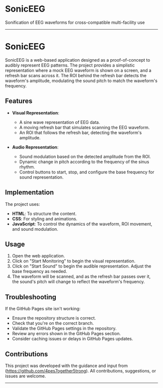 # SonicEEG
Sonification of EEG waveforms for cross-compatible multi-facility use

---

# SonicEEG

SonicEEG is a web-based application designed as a proof-of-concept to audibly represent EEG patterns. The project provides a simplistic representation where a mock EEG waveform is shown on a screen, and a refresh bar scans across it. The ROI behind the refresh bar detects the waveform's amplitude, modulating the sound pitch to match the waveform's frequency.

## Features

- **Visual Representation**:
  - A sine wave representation of EEG data.
  - A moving refresh bar that simulates scanning the EEG waveform.
  - An ROI that follows the refresh bar, detecting the waveform's amplitude.
  
- **Audio Representation**:
  - Sound modulation based on the detected amplitude from the ROI.
  - Dynamic change in pitch according to the frequency of the sinus rhythm.
  - Control buttons to start, stop, and configure the base frequency for sound representation.

## Implementation

The project uses:
- **HTML**: To structure the content.
- **CSS**: For styling and animations.
- **JavaScript**: To control the dynamics of the waveform, ROI movement, and sound modulation.

## Usage

1. Open the web application.
2. Click on "Start Monitoring" to begin the visual representation.
3. Click on "Start Sound" to begin the audible representation. Adjust the base frequency as needed.
4. The waveform will be scanned, and as the refresh bar passes over it, the sound's pitch will change to reflect the waveform's frequency.

## Troubleshooting

If the GitHub Pages site isn't working:
- Ensure the repository structure is correct.
- Check that you're on the correct branch.
- Validate the GitHub Pages settings in the repository.
- Review any errors shown in the GitHub Pages section.
- Consider caching issues or delays in GitHub Pages updates.

## Contributions

This project was developed with the guidance and input from (https://github.com/4pes7ogether5trong). All contributions, suggestions, or issues are welcome.

---
